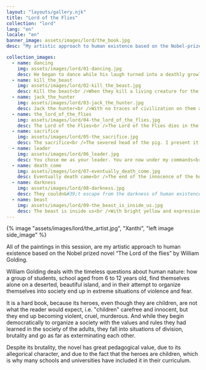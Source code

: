 ```yaml
---
layout: "layouts/gallery.njk"
title: "Lord of the Flies"
collection: "lord"
lang: "en"
locale: "en"
banner_image: assets/images/lord/the_book.jpg
desc: "My artistic approach to human existence based on the Nobel-prize winning novel 'The Lord of the flies' by William Golding."

collection_images:
  - name: dancing
    img: assets/images/lord/01-dancing.jpg
    desc: He began to dance while his laugh turned into a deathly growl<br />I render expressionistically with intense color the transformation of the child into a wild animal.
  - name: kill_the_beast
    img: assets/images/lord/02-kill_the_beast.jpg
    desc: Kill the beast<br />When they kill a living creature for the first time, they begin to be overcome by wild killing instincts. I render the form with faded strokes, coming out of a cloudy landscape, as cloudy as the dark side of human existence.
  - name: jack_the_hunter
    img: assets/images/lord/03-jack_the_hunter.jpg
    desc: Jack the hunter<br />With no traces of civilization on them anymore, without clothes they hunt to feed with the dominant feeling of survival. The boundary is lost between civilization and barbarism and thus is attributed to the canvas with the dominant white foggy color.
  - name: the_lord_of_the_flies
    img: assets/images/lord/04-the_lord_of_the_flies.jpg
    desc: The Lord of the Flies<br />The Lord of the Flies dies in the end. The prophecy was fulfilled. The beast, the evil was always within them. I render the form almost humanly indicating that the Lord of the Flies has always been the same. His words were the words of their conscience.
  - name: sacrifice
    img: assets/images/lord/05-the_sacrifice.jpg
    desc: The sacrifice<br />The severed head of the pig. I present it fully alive and imposing. It is the vehicle of the Lord of the Flies and consequently of his prophecies.
  - name: leader
    img: assets/images/lord/06_leader.jpg
    desc: You chose me as your leader. You are now under my commands<br />With the central figure dominant and with a more intense color I present the fury of power.
  - name: death_come
    img: assets/images/lord/07-eventually_death_come.jpg
    desc: Eventually death came<br />The end of the innocence of the human species, which is sealed with the first murder of one of the children, is highlighted through the intense yellow and pink color.
  - name: darkness
    img: assets/images/lord/08-darkness.jpg
    desc: They couldn&#39;t escape from the darkness of human existence<br />In deep blue I mark the abyss into which they fall in.
  - name: beast
    img: assets/images/lord/09-the_beast_is_inside_us.jpg
    desc: The beast is inside us<br />With bright yellow and expressionistic touches I render the unknown, the beast that was always inside them.
---
```


{% image "assets/images/lord/the_artist.jpg", "Xanthi", "left image side_image" %}

All of the paintings in this session, are my artistic approach to human existence based on the Nobel
prized novel “The Lord of the flies” by William Golding.

William Golding deals with the timeless questions about human nature: how a group of students,
school aged from 6 to 12 years old, find themselves alone on a deserted, beautiful island, and in
their attempt to organize themselves into society end up in extreme situations of violence and fear.

It is a hard book, because its heroes, even though they are children, are not what the reader would
expect, i.e. "children" carefree and innocent, but they end up becoming violent, cruel, murderous.
And while they begin democratically to organize a society with the values and rules they had learned
in the society of the adults, they fall into situations of division, brutality and go as far as
exterminating each other.

Despite its brutality, the novel has great pedagogical value, due to its allegorical character, and due
to the fact that the heroes are children, which is why many schools and universities have included it
in their curriculum.

